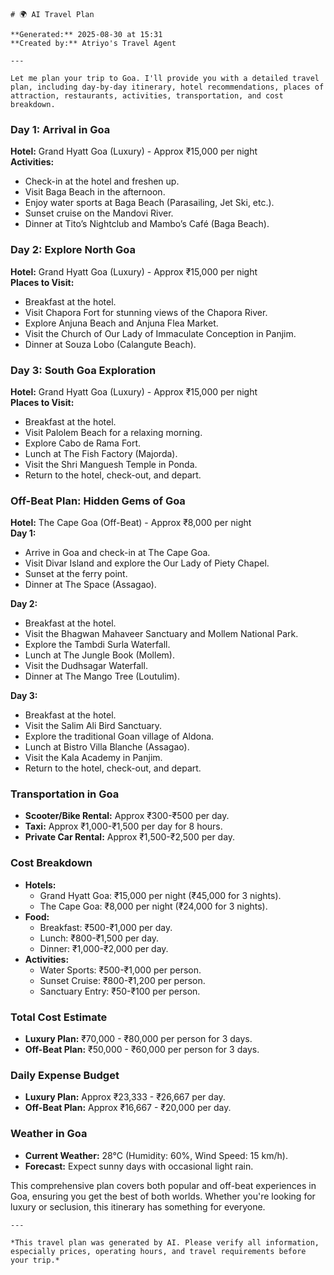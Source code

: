     # 🌍 AI Travel Plan

    **Generated:** 2025-08-30 at 15:31  
    **Created by:** Atriyo's Travel Agent

    ---

    Let me plan your trip to Goa. I'll provide you with a detailed travel plan, including day-by-day itinerary, hotel recommendations, places of attraction, restaurants, activities, transportation, and cost breakdown.

### **Day 1: Arrival in Goa**
**Hotel:** Grand Hyatt Goa (Luxury) - Approx ₹15,000 per night  
**Activities:**  
- Check-in at the hotel and freshen up.  
- Visit Baga Beach in the afternoon.  
- Enjoy water sports at Baga Beach (Parasailing, Jet Ski, etc.).  
- Sunset cruise on the Mandovi River.  
- Dinner at Tito’s Nightclub and Mambo’s Café (Baga Beach).  

### **Day 2: Explore North Goa**
**Hotel:** Grand Hyatt Goa (Luxury) - Approx ₹15,000 per night  
**Places to Visit:**  
- Breakfast at the hotel.  
- Visit Chapora Fort for stunning views of the Chapora River.  
- Explore Anjuna Beach and Anjuna Flea Market.  
- Visit the Church of Our Lady of Immaculate Conception in Panjim.  
- Dinner at Souza Lobo (Calangute Beach).  

### **Day 3: South Goa Exploration**
**Hotel:** Grand Hyatt Goa (Luxury) - Approx ₹15,000 per night  
**Places to Visit:**  
- Breakfast at the hotel.  
- Visit Palolem Beach for a relaxing morning.  
- Explore Cabo de Rama Fort.  
- Lunch at The Fish Factory (Majorda).  
- Visit the Shri Manguesh Temple in Ponda.  
- Return to the hotel, check-out, and depart.  

### **Off-Beat Plan: Hidden Gems of Goa**
**Hotel:** The Cape Goa (Off-Beat) - Approx ₹8,000 per night  
**Day 1:**  
- Arrive in Goa and check-in at The Cape Goa.  
- Visit Divar Island and explore the Our Lady of Piety Chapel.  
- Sunset at the ferry point.  
- Dinner at The Space (Assagao).  

**Day 2:**  
- Breakfast at the hotel.  
- Visit the Bhagwan Mahaveer Sanctuary and Mollem National Park.  
- Explore the Tambdi Surla Waterfall.  
- Lunch at The Jungle Book (Mollem).  
- Visit the Dudhsagar Waterfall.  
- Dinner at The Mango Tree (Loutulim).  

**Day 3:**  
- Breakfast at the hotel.  
- Visit the Salim Ali Bird Sanctuary.  
- Explore the traditional Goan village of Aldona.  
- Lunch at Bistro Villa Blanche (Assagao).  
- Visit the Kala Academy in Panjim.  
- Return to the hotel, check-out, and depart.  

### **Transportation in Goa**  
- **Scooter/Bike Rental:** Approx ₹300-₹500 per day.  
- **Taxi:** Approx ₹1,000-₹1,500 per day for 8 hours.  
- **Private Car Rental:** Approx ₹1,500-₹2,500 per day.  

### **Cost Breakdown**  
- **Hotels:**  
  - Grand Hyatt Goa: ₹15,000 per night (₹45,000 for 3 nights).  
  - The Cape Goa: ₹8,000 per night (₹24,000 for 3 nights).  
- **Food:**  
  - Breakfast: ₹500-₹1,000 per day.  
  - Lunch: ₹800-₹1,500 per day.  
  - Dinner: ₹1,000-₹2,000 per day.  
- **Activities:**  
  - Water Sports: ₹500-₹1,000 per person.  
  - Sunset Cruise: ₹800-₹1,200 per person.  
  - Sanctuary Entry: ₹50-₹100 per person.  

### **Total Cost Estimate**  
- **Luxury Plan:** ₹70,000 - ₹80,000 per person for 3 days.  
- **Off-Beat Plan:** ₹50,000 - ₹60,000 per person for 3 days.  

### **Daily Expense Budget**  
- **Luxury Plan:** Approx ₹23,333 - ₹26,667 per day.  
- **Off-Beat Plan:** Approx ₹16,667 - ₹20,000 per day.  

### **Weather in Goa**  
- **Current Weather:** 28°C (Humidity: 60%, Wind Speed: 15 km/h).  
- **Forecast:** Expect sunny days with occasional light rain.  

This comprehensive plan covers both popular and off-beat experiences in Goa, ensuring you get the best of both worlds. Whether you're looking for luxury or seclusion, this itinerary has something for everyone.

    ---

    *This travel plan was generated by AI. Please verify all information, especially prices, operating hours, and travel requirements before your trip.*
